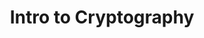 ---
credit:
- Trevor Moyer
featured: false
recording: ''
slides: intro_to_cryptography.pdf
tags:
- '3 key facets of crypto: authenticity, integrity, availability'
- '2 sectors of crypto: theoretical and practical'
- Assymetric crypto (public/private keys), symmetric (AES/DES)
- Basic network protocols and why they are important
- Basic math behind some of the main cryptographic schemes, such as RSA
time_close: ''
time_start: 2018-10-27T02:15:00.000000Z
title: Intro to Cryptography
week_number: 0
---